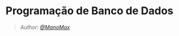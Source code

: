 <h1> Programação de Banco de Dados </h1>

<p><i>
  
>*Author: [@ManoMax](https://github.com/ManoMax)*

</i></p>
